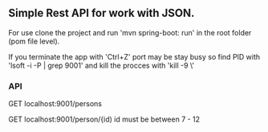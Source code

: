 <h2>Simple Rest API for work with JSON.</h2>

<p>For use clone the project and run 'mvn spring-boot: run' in the root folder (pom file level).</p>

<p>If you terminate the app with 'Ctrl+Z' port may be stay busy so find PID with 'lsoft -i -P | grep 9001'
and kill the procces with 'kill -9 \<PID_NUM\>'</p>

<h3>API</h3>
<p>GET localhost:9001/persons</p>
<p>GET localhost:9001/person/{id)    id must be between 7 - 12</p>
